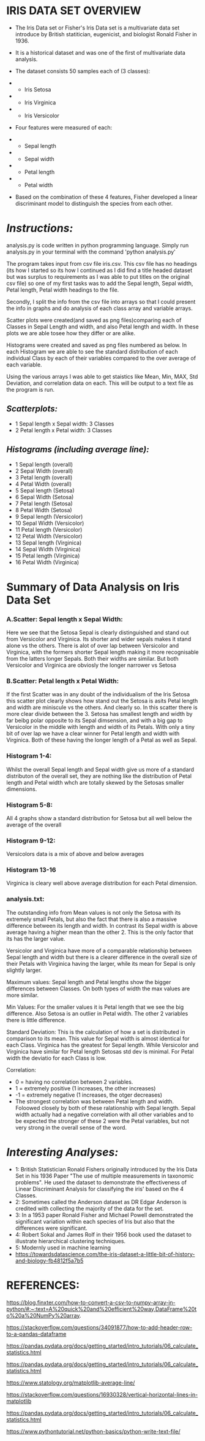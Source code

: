 # IRIS DATA SET OVERVIEW

- The Iris Data set or Fisher's Iris Data set is a multivariate data set introduce by British statitician, eugenicist, and biologist Ronald Fisher in 1936.

- It is a historical dataset and was one of the first of multivariate data analysis. 

- The dataset consists 50 samples each of (3 classes):
- - Iris Setosa
- - Iris Virginica
- - Iris Versicolor

- Four features were measured of each:
- - Sepal length
- - Sepal width
- - Petal length
- - Petal width

- Based on the combination of these 4 features, Fisher developed a linear discriminant model to distinguish the species from each other.

# _Instructions:_

analysis.py is code written in python programming language. Simply run analysis.py in your terminal with the command 'python analysis.py'

The program takes input from csv file iris.csv. This csv file has no headings (its how I started so its how I continued as I did find a title headed dataset but was surplus to requirements as I was able to put titles on the original csv file) so one of my first tasks was to add the Sepal length, Sepal width, Petal length, Petal width headings to the file.

Secondly, I split the info from the csv file into arrays so that I could present the info in graphs and do analysis of each class array and variable arrays.

Scatter plots were created(and saved  as png files)comparing each of Classes in Sepal Length and width, and also Petal length and width. In these plots we are able tosee how they differ or are alike.

Histograms were created and saved as png files numbered as below. In each Histogram we are able to see the standard distribution of each individual Class by each of their variables compared to the over average of each variable.

Using the various arrays I was able to get staistics like Mean, Min, MAX, Std Deviation, and correlation data on each. This will be output to a text file as the program is run.

## _Scatterplots:_
- 1  Sepal length x Sepal width: 3 Classes
- 2  Petal length x Petal width: 3 Classes

## _Histograms (including average line):_
- 1 Sepal length (overall)
- 2 Sepal Width (overall)
- 3 Petal length (overall)
- 4 Petal Width (overall)
- 5 Sepal length (Setosa)
- 6 Sepal Width (Setosa)
- 7 Petal length (Setosa)
- 8 Petal Width (Setosa)
- 9 Sepal length (Versicolor)
- 10 Sepal Width (Versicolor)
- 11 Petal length (Versicolor)
- 12 Petal Width (Versicolor)
- 13 Sepal length (Virginica)
- 14 Sepal Width (Virginica)
- 15 Petal length (Virginica)
- 16 Petal Width (Virginica)


# Summary of Data Analysis on Iris Data Set

### A.Scatter: Sepal length x Sepal Width:
 Here we see that the Setosa Sepal is clearly distinguished and stand out from Versicolor and Virginica. Its shorter and wider sepals makes it stand alone vs the others. There is alot of over lap between Versicolor and Virginica, with the formers shorter Sepal length making it more recognisable from the latters longer Sepals. Both their widths are similar.
But both Versicolor and Virginica are obviosly the longer narrower vs Setosa

### B.Scatter: Petal length x Petal Width:
If the first Scatter was in any doubt of the individualism of the Iris Setosa this scatter plot clearly shows how stand out the Setosa is asits Petal length and width are miniscule vs the others. And clearly so. In this scatter there is more clear divide between the 3. Setosa has smallest length and width by far beibg polar opposite to its Sepal dimsension, and with a big gap to Versicolor in the middle with length and width of its Petals. With only a tiny bit of over lap we have a clear winner for Petal length and width with Virginica. Both of these having the longer length of a Petal as well as Sepal.

### Histogram 1-4:
Whilst the overall Sepal length and Sepal width give us more of a standard distributon of the overall set, they are nothing like the distribution of Petal length and Petal width whch are totally skewed by the Setosas smaller dimensions.

### Histogram 5-8:
All 4 graphs show a standard distribution for Setosa but all well below the average of the overall

### Histogram 9-12:
Versicolors data is a mix of above and below averages

### Histogram 13-16
Virginica is cleary well above average distribution for each Petal dimension.

### analysis.txt:
The outstanding info from Mean values is not only the Setosa with its extremely small Petals, but also the fact that there is also a massive difference between its length and width. In contrast its Sepal width is above average having a higher mean than the other 2. This is the only factor that its has the larger value.

Versicolor and Virginica have more of a comparable relationship between Sepal length and width but there is a clearer difference in the overall size of their Petals with Virginica having the larger, while its mean for Sepal is only slightly larger.

Maximum values: Sepal length and Petal lengths show the bigger differences between Classes. On both types of width the max values are more similar.

Min Values: For the smaller values it is Petal length that we see the big difference. Also Setosa is an outlier in Petal width. The other 2 variables there is little difference.

Standard Deviation: This is the calculation of how a set is distributed in comparison to its mean.
This value for Sepal width is almost identical for each Class.
Virginica has the greatest for Sepal length.
While Versicolor and Virginica have similar for Petal length Setosas std dev is minimal.
For Petal width the deviatio for each Class is low.

Correlation: 
- 0 = having no correlation between 2 variables.
- 1 = extremely positive (1 increases, the other increases)
- -1 = extremely negative (1 increases, the otger decreases)
- The strongest correlation was between Petal length and width. Foloowed closely by both of these ralationship with Sepal length. Sepal width actually had a negative correlation with all other variables and to be expected the stronger of these 2 were the Petal variables, but not very strong in the overall sense of the word.
 

# _Interesting Analyses:_

- 1: British Statistician Ronald Fishers originally introduced by the Iris Data Set in his 1936 Paper "The use of multiple measurements in taxonomic problems". He used the dataset to demonstrate the effectiveness of Linear Discriminant Analysis for classifying the iris' based on the 4 Classes.
- 2: Sometimes called the Anderson dataset as DR Edgar Anderson is credited with collecting the majority of the data for the set.
- 3: In a 1953 paper Ronald Fisher and Michael Powell demonstrated the significant variation within each species of Iris but also that the differences were significant.
- 4: Robert Sokal and James Rolf in their 1956 book used the dataset to illustrate hierarchical clustering techniques. 
- 5: Modernly used in machine learning
- https://towardsdatascience.com/the-iris-dataset-a-little-bit-of-history-and-biology-fb4812f5a7b5

# REFERENCES:
 https://blog.finxter.com/how-to-convert-a-csv-to-numpy-array-in-python/#:~:text=A%20quick%20and%20efficient%20way,DataFrame%20to%20a%20NumPy%20array.

 https://stackoverflow.com/questions/34091877/how-to-add-header-row-to-a-pandas-dataframe

 https://pandas.pydata.org/docs/getting_started/intro_tutorials/06_calculate_statistics.html

 https://pandas.pydata.org/docs/getting_started/intro_tutorials/06_calculate_statistics.html

 https://www.statology.org/matplotlib-average-line/

 https://stackoverflow.com/questions/16930328/vertical-horizontal-lines-in-matplotlib

 https://pandas.pydata.org/docs/getting_started/intro_tutorials/06_calculate_statistics.html

 https://www.pythontutorial.net/python-basics/python-write-text-file/

